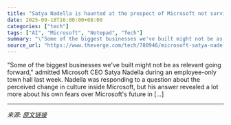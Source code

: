 ```yaml
---
title: "Satya Nadella is haunted at the prospect of Microsoft not surviving the AI era"
date: 2025-09-18T16:00:00+08:00
categories: ["tech"]
tags: ["AI", "Microsoft", "Notepad", "Tech"]
summary: "\"Some of the biggest businesses we've built might not be as relevant going forward,\" admitted Microsoft CEO Satya Nadella during an employee-only town hall last week. Nadella was responding to a quest"
source_url: "https://www.theverge.com/tech/780946/microsoft-satya-nadella-town-hall-comments-ai-era-notepad"
---
```


"Some of the biggest businesses we've built might not be as relevant going forward," admitted Microsoft CEO Satya Nadella during an employee-only town hall last week. Nadella was responding to a question about the perceived change in culture inside Microsoft, but his answer revealed a lot more about his own fears over Microsoft's future in [&#8230;]

---

*来源: [原文链接](https://www.theverge.com/tech/780946/microsoft-satya-nadella-town-hall-comments-ai-era-notepad)*
